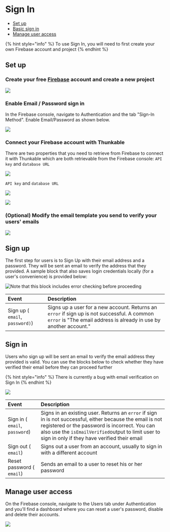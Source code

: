 # Sign In

* [Set up](sign-in.md#set-up)
* [Basic sign in](sign-in.md#basic-sign-in-)
* [Manage user access](sign-in.md#managing-user-access)

{% hint style="info" %}
To use Sign In, you will need to first create your own Firebase account and project
{% endhint %}

## Set up

### Create your free [Firebase](https://firebase.google.com/) account and create a new project

![](../../../../.gitbook/assets/thunkable-documentation-exhibits-70%20%281%29.png)

### Enable Email / Password sign in

In the Firebase console, navigate to Authentication and the tab "Sign-In Method". Enable Email/Password as shown below.

![](../../../../.gitbook/assets/firebase-fig-4%20%281%29.png)

### Connect your Firebase account with Thunkable

There are two properties that you need to retrieve from Firebase to connect it with Thunkable which are both retrievable from the Firebase console: `API key` and `database URL`

![](../../../../.gitbook/assets/thunkable-documentation-exhibits-67.png)

`API key` and `database URL`

![](../../../../.gitbook/assets/thunkable-documentation-exhibits-68%20%281%29.png)

![](../../../../.gitbook/assets/thunkable-documentation-exhibits-69.png)

### \(Optional\) Modify the email template you send to verify your users' emails

![](../../../../.gitbook/assets/firebase-fig-5.png)

## Sign up

The first step for users is to Sign Up with their email address and a password. They will be sent an email to verify the address that they provided. A sample block that also saves login credentials locally \(for a user's convenience\) is provided below:

![Note that this block includes error checking before proceeding](../../../../.gitbook/assets/screen-shot-2018-05-23-at-6.59.48-am.png)

| Event | Description |
| :--- | :--- |
| Sign up \( `email`, `password)`\) | Signs up a user for a new account. Returns an `error` if sign up is not successful. A common `error` is "The email address is already in use by another account." |

## Sign in

Users who sign up will be sent an email to verify the email address they provided is valid.  You can use the blocks below to check whether they have verified their email before they can proceed further

{% hint style="info" %}
There is currently a bug with email verification on Sign In
{% endhint %}

![](../../../../.gitbook/assets/screen-shot-2018-05-23-at-7.07.59-am.png)

| Event | Description |
| :--- | :--- |
| Sign in \( `email`, `password`\) | Signs in an existing user. Returns an `error` if sign in is not successful, either because the email is not registered or the password is incorrect. You can also use the `isEmailVerified`output to limit user to sign in only if they have verified their email |
| Sign out \( `email`\) | Signs out a user from an account, usually to sign in with a different account |
| Reset password \( `email`\) | Sends an email to a user to reset his or her password |

## Manage user access

On the Firebase console, navigate to the Users tab under Authentication and you'll find a dashboard where you can reset a user's password, disable and delete their accounts.

![](../../../../.gitbook/assets/firebase-fig-1.png)

### 



